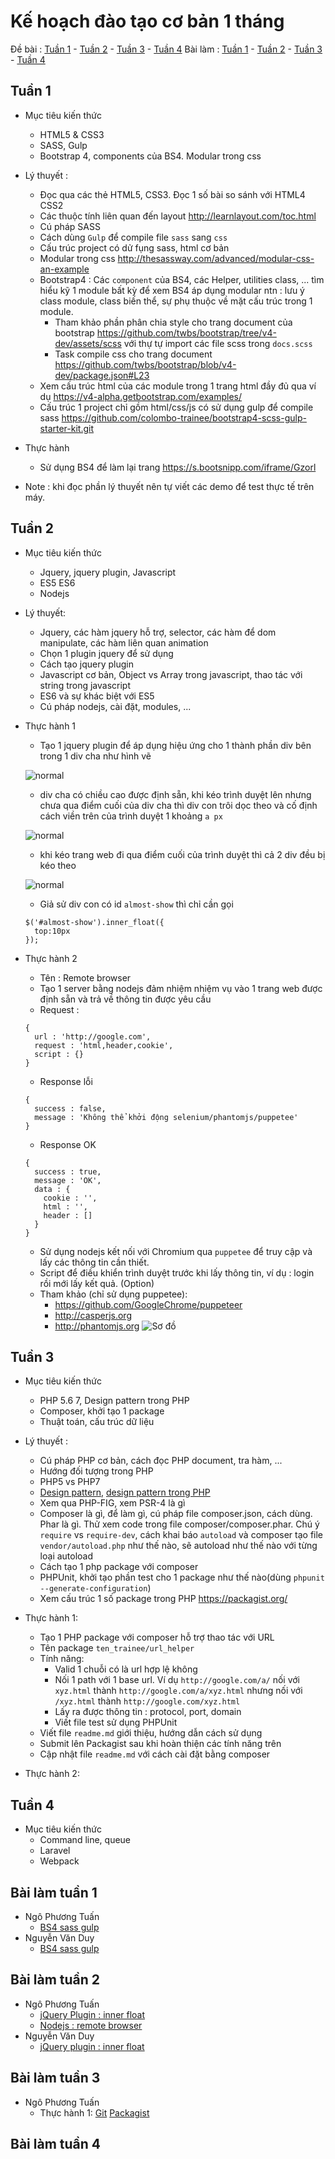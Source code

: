 # Kế hoạch đào tạo cơ bản 1 tháng

Đề bài : [Tuần 1](#tuần-1) - [Tuần 2](#tuần-2) - [Tuần 3](#tuần-3) - [Tuần 4](#tuần-4)
Bài làm : [Tuần 1](#bài-làm-tuần-1) - [Tuần 2](#bài-làm-tuần-2) - [Tuần 3](#bài-làm-tuần-3) - [Tuần 4](#bài-làm-tuần-4)

## Tuần 1
- Mục tiêu kiến thức
  - HTML5 & CSS3
  - SASS, Gulp
  - Bootstrap 4, components của BS4. Modular trong css

- Lý thuyết : 
  - Đọc qua các thẻ HTML5, CSS3. Đọc 1 số bài so sánh với HTML4 CSS2
  - Các thuộc tính liên quan đến layout http://learnlayout.com/toc.html
  - Cú pháp SASS
  - Cách dùng `Gulp` để compile file `sass` sang `css`
  - Cấu trúc project có dử fụng sass, html cơ bản
  - Modular trong css http://thesassway.com/advanced/modular-css-an-example
  - Bootstrap4 : Các `component` của BS4, các Helper, utilities class, ... tìm hiểu kỹ 1 module bất kỳ để xem BS4 áp dụng modular ntn : lưu ý class module, class biến thể, sự phụ thuộc về mặt cấu trúc trong 1 module. 
    - Tham khảo phần phân chia style cho trang document của bootstrap https://github.com/twbs/bootstrap/tree/v4-dev/assets/scss với thự tự import các file scss trong `docs.scss`
    - Task compile css cho trang document https://github.com/twbs/bootstrap/blob/v4-dev/package.json#L23
  - Xem cấu trúc html của các module trong 1 trang html đầy đủ qua ví dụ https://v4-alpha.getbootstrap.com/examples/
  - Cấu trúc 1 project chỉ gồm html/css/js có sử dụng gulp để compile sass https://github.com/colombo-trainee/bootstrap4-scss-gulp-starter-kit.git

- Thực hành
  - Sử dụng BS4 để làm lại trang https://s.bootsnipp.com/iframe/Gzorl

- Note : khi đọc phần lý thuyết nên tự viết các demo để test thực tế trên máy.

## Tuần 2
- Mục tiêu kiến thức
  - Jquery, jquery plugin, Javascript
  - ES5 ES6
  - Nodejs

- Lý thuyết:
  - Jquery, các hàm jquery hỗ trợ, selector, các hàm để dom manipulate, các hàm liên quan animation
  - Chọn 1 plugin jquery để sử dụng 
  - Cách tạo jquery plugin
  - Javascript cơ bản, Object vs Array trong javascript, thao tác với string trong javascript
  - ES6 và sự khác biệt với ES5
  - Cú pháp nodejs, cài đặt, modules, ...

- Thực hành 1
  - Tạo 1 jquery plugin để áp dụng hiệu ứng cho 1 thành phần div bên trong 1 div cha như hình vẽ

  ![normal](images/normal.png)
  - div cha có chiều cao được định sẵn, khi kéo trình duyệt lên nhưng chưa qua điểm cuối của div cha thì div con trôi dọc theo và cố định cách viền trên của trình duyệt 1 khoảng `a px`

  ![normal](images/scroll%201.png)
  - khi kéo trang web đi qua điểm cuối của trình duyệt thì cả 2 div đều bị kéo theo

  ![normal](images/scroll%202.png)
  - Giả sử div con có id `almost-show` thì chỉ cần gọi
  ```
  $('#almost-show').inner_float({
    top:10px
  });
  ```

- Thực hành 2
  - Tên : Remote browser
  - Tạo 1 server bằng nodejs đảm nhiệm nhiệm vụ vào 1 trang web được định sẵn và trả về thông tin được yêu cầu
  - Request :
  ```
  {
    url : 'http://google.com',
    request : 'html,header,cookie',
    script : {}
  }
  ```
  - Response lỗi 

  ```
  {
    success : false,
    message : 'Không thể khởi động selenium/phantomjs/puppetee'
  }
  ```

  - Response OK 
  ```
  {
    success : true,
    message : 'OK',
    data : {
      cookie : '',
      html : '',
      header : []
    }
  }
  ```

  - Sử dụng nodejs kết nối với Chromium qua `puppetee` để truy cập và lấy các thông tin cần thiết.
  - Script để điều khiển trình duyệt trước khi lấy thông tin, ví dụ : login rồi mới lấy kết quả. (Option)
  - Tham khảo (chỉ sử dụng puppetee): 
    - https://github.com/GoogleChrome/puppeteer
    - http://casperjs.org
    - http://phantomjs.org
  ![Sơ đồ](remote%20browser.png)

## Tuần 3
- Mục tiêu kiến thức
  - PHP 5.6 7, Design pattern trong PHP
  - Composer, khởi tạo 1 package
  - Thuật toán, cấu trúc dữ liệu

- Lý thuyết :
  - Cú pháp PHP cơ bản, cách đọc PHP document, tra hàm, ...
  - Hướng đối tượng trong PHP
  - PHP5 vs PHP7
  - [Design pattern](https://github.com/kamranahmedse/design-patterns-for-humans), [design pattern trong PHP](https://github.com/domnikl/DesignPatternsPHP)
  - Xem qua PHP-FIG, xem PSR-4 là gì
  - Composer là gì, để làm gì, cú pháp file composer.json, cách dùng. Phar là gì. Thử xem code trong file composer/composer.phar. Chú ý `require` vs `require-dev`, cách khai báo `autoload` và composer tạo file `vendor/autoload.php` như thế nào, sẽ autoload như thế nào với từng loại autoload
  - Cách tạo 1 php package với composer
  - PHPUnit, khởi tạo phần test cho 1 package như thế nào(dùng `phpunit --generate-configuration`)
  - Xem cấu trúc 1 số package trong PHP https://packagist.org/

- Thực hành 1:
  - Tạo 1 PHP package với composer hỗ trợ thao tác với URL
  - Tên package `ten_trainee/url_helper`
  - Tính năng:
    - Valid 1 chuỗi có là url hợp lệ không
    - Nối 1 path với 1 base url. Ví dụ `http://google.com/a/` nối với `xyz.html` thành `http://google.com/a/xyz.html` nhưng nối với `/xyz.html` thành `http://google.com/xyz.html`
    - Lấy ra được thông tin : protocol, port, domain
    - Viết file test sử dụng PHPUnit
  - Viết file `readme.md` giới thiệu, hướng dẫn cách sử dụng
  - Submit lên Packagist sau khi hoàn thiện các tính năng trên
  - Cập nhật file `readme.md` với cách cài đặt bằng composer
- Thực hành 2:


## Tuần 4
- Mục tiêu kiến thức
  - Command line, queue
  - Laravel
  - Webpack 


## Bài làm tuần 1
- Ngô Phương Tuấn 
  - [BS4 sass gulp](https://github.com/TinyPoro/bootstrap4-scss-gulp-starter-kit)
- Nguyễn Văn Duy
  - [BS4 sass gulp](https://github.com/NEYUGNYUD/duy-bs001)

## Bài làm tuần 2
- Ngô Phương Tuấn 
  - [jQuery Plugin : inner float](https://github.com/TinyPoro/bootstrap4-scss-gulp-starter-kit/tree/master/jquery_plugin) 
  - [Nodejs : remote browser](https://github.com/TinyPoro/nodejs) 
- Nguyễn Văn Duy
  - [jQuery plugin : inner float](https://github.com/NEYUGNYUD/duy-jquery001)


## Bài làm tuần 3
- Ngô Phương Tuấn 
  - Thực hành 1: [Git](https://github.com/TinyPoro/NPTuan) [Packagist](https://packagist.org/packages/ngophuongtuan/url_helper)

## Bài làm tuần 4

